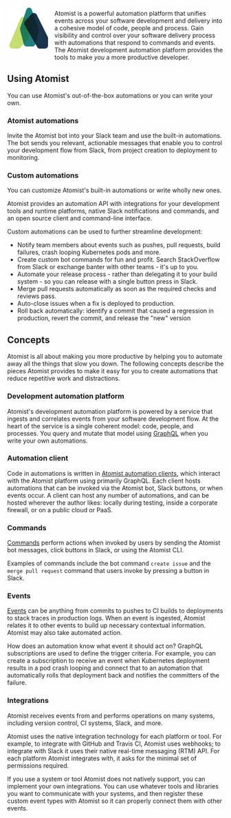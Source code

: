 <img style="float:left; margin-top:7px; margin-right:10px; margin-bottom:10px; margin-left:0px;" src="img/atomist-logo.png" height="100px" width="100px" alt="Atomist logo"/>

Atomist is a powerful automation platform that unifies events across 
your software development and delivery into a cohesive model of code, 
people and process. Gain visibility and control over your software 
delivery process with automations that respond to commands and
events. The Atomist development automation platform provides the tools
 to make _you_ a more productive developer.

## Using Atomist

You can use Atomist's out-of-the-box automations or you can
write your own.

### Atomist automations

Invite the Atomist bot into your Slack team and use the built-in
automations.  The bot sends you relevant, actionable messages that
enable you to control your development flow from Slack, from project
creation to deployment to monitoring.

### Custom automations

You can customize Atomist's built-in automations or write wholly new
ones.

Atomist provides an automation API with integrations for your
development tools and runtime platforms, native Slack notifications
and commands, and an open source client and command-line interface.

Custom automations can be used to further streamline development:

-   Notify team members about events such as pushes, pull requests,
    build failures, crash looping Kubernetes pods and more.
-   Create custom bot commands for fun and profit. Search
    StackOverflow from Slack or exchange banter with other teams -
    it's up to you.
-   Automate your release process - rather than delegating it to your
    build system - so you can release with a single button press in
    Slack.
-   Merge pull requests automatically as soon as the required checks
    and reviews pass.
-   Auto-close issues when a fix is deployed to production.
-   Roll back automatically: identify a commit that caused a
    regression in production, revert the commit, and release the "new"
    version

## Concepts

Atomist is all about making you more productive by helping you to
automate away all the things that slow you down.  The following
concepts describe the pieces Atomist provides to make it easy for you
to create automations that reduce repetitive work and distractions.

### Development automation platform

Atomist's development automation platform is powered by a service that
ingests and correlates events from your software development flow.  At
the heart of the service is a single coherent model: code, people, and 
processes.  You query and mutate that model using [GraphQL][gql] when 
you write your own automations.

[gql]: http://graphql.org/ (GraphQL)

### Automation client

Code in automations is written in [Atomist automation clients][ac], which
interact with the Atomist platform using primarily GraphQL.  Each
client hosts automations that can be invoked via the Atomist bot, Slack 
buttons, or when events occur.  A client can host any number of automations,
 and can be hosted wherever the
author likes: locally during testing, inside a corporate firewall, or
on a public cloud or PaaS.

[ac]: https://github.com/atomist/automation-client-ts (Atomist automation clients)

### Commands

[Commands][command] perform actions when invoked by users by sending
the Atomist bot messages, click buttons in Slack, or using the Atomist
CLI.

Examples of commands include the bot command `create issue` and the
`merge pull request` command that users invoke by pressing a button in
Slack.

[command]: automations/commands.md (Commands)

### Events

[Events][event] can be anything from commits to pushes to CI builds to
deployments to stack traces in production logs.  When an event is
ingested, Atomist relates it to other events to build up necessary
contextual information.  Atomist may also take automated action.

How does an automation know what event it should act on?  GraphQL
subscriptions are used to define the trigger criteria.  For example,
you can create a subscription to receive an event when Kubernetes
deployment results in a pod crash looping and connect that to an
automation that automatically rolls that deployment back and notifies
the committers of the failure.

[event]: automations/events.md (Events)

### Integrations

Atomist receives events from and performs operations on many systems,
including version control, CI systems, Slack, and more.

Atomist uses the native integration technology for each platform or
tool.  For example, to integrate with GitHub and Travis CI, Atomist
uses webhooks; to integrate with Slack it uses their native real-time
messaging (RTM) API.  For each platform Atomist integrates with, it
asks for the minimal set of permissions required.

If you use a system or tool Atomist does not natively support, you can
implement your own integrations.  You can use whatever tools and
libraries you want to communicate with your systems, and then register
these custom event types with Atomist so it can properly connect them
with other events.
